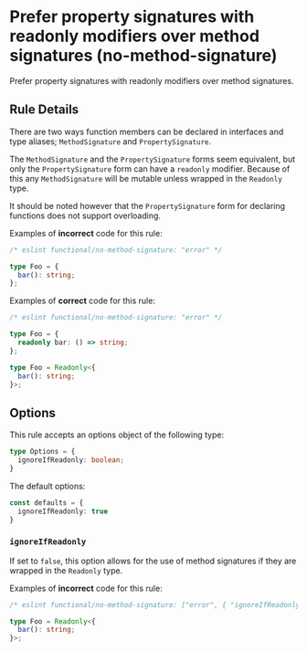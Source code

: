 # Prefer property signatures with readonly modifiers over method signatures (no-method-signature)

Prefer property signatures with readonly modifiers over method signatures.

## Rule Details

There are two ways function members can be declared in interfaces and type aliases; `MethodSignature` and `PropertySignature`.

The `MethodSignature` and the `PropertySignature` forms seem equivalent, but only the `PropertySignature` form can have a `readonly` modifier.
Because of this any `MethodSignature` will be mutable unless wrapped in the `Readonly` type.

It should be noted however that the `PropertySignature` form for declaring functions does not support overloading.

Examples of **incorrect** code for this rule:

<!-- eslint-skip -->

```ts
/* eslint functional/no-method-signature: "error" */

type Foo = {
  bar(): string;
};
```

Examples of **correct** code for this rule:

<!-- eslint-disable @typescript-eslint/no-redeclare -->

```ts
/* eslint functional/no-method-signature: "error" */

type Foo = {
  readonly bar: () => string;
};

type Foo = Readonly<{
  bar(): string;
}>;
```

## Options

This rule accepts an options object of the following type:

```ts
type Options = {
  ignoreIfReadonly: boolean;
}
```

The default options:

```ts
const defaults = {
  ignoreIfReadonly: true
}
```

### `ignoreIfReadonly`

If set to `false`, this option allows for the use of method signatures if they are wrapped in the `Readonly` type.

Examples of **incorrect** code for this rule:

<!-- eslint-skip -->

```ts
/* eslint functional/no-method-signature: ["error", { "ignoreIfReadonly": false } ] */

type Foo = Readonly<{
  bar(): string;
}>;
```
